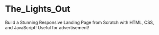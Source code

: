 # The_Lights_Out
Build a Stunning Responsive Landing Page from Scratch with HTML, CSS, and JavaScript!
Useful for advertisement!

